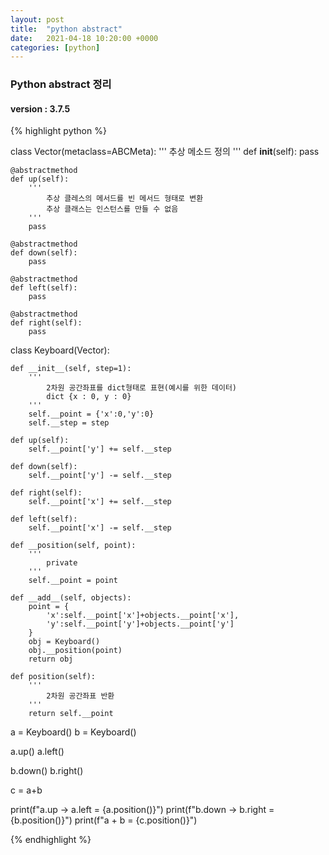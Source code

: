 ```yaml
---
layout: post
title:  "python abstract"
date:   2021-04-18 10:20:00 +0000
categories: [python]
---
```

### Python abstract 정리
#### version : 3.7.5
{% highlight python %}

class Vector(metaclass=ABCMeta):
    '''
        추상 메소드 정의
    '''
    def __init__(self):
        pass


    @abstractmethod
    def up(self):
        '''
            추상 클레스의 메서드를 빈 메서드 형태로 변환
            추상 클래스는 인스턴스를 만들 수 없음
        '''
        pass

    @abstractmethod
    def down(self):
        pass

    @abstractmethod
    def left(self):
        pass

    @abstractmethod
    def right(self):
        pass

class Keyboard(Vector):
    
    def __init__(self, step=1):
        '''
            2차원 공간좌표를 dict형태로 표현(예시를 위한 데이터)
            dict {x : 0, y : 0}
        '''
        self.__point = {'x':0,'y':0}
        self.__step = step
        
    def up(self):
        self.__point['y'] += self.__step

    def down(self):
        self.__point['y'] -= self.__step

    def right(self):
        self.__point['x'] += self.__step

    def left(self):
        self.__point['x'] -= self.__step
    
    def __position(self, point):
        '''
            private
        '''
        self.__point = point

    def __add__(self, objects):
        point = {
            'x':self.__point['x']+objects.__point['x'],
            'y':self.__point['y']+objects.__point['y']
        }
        obj = Keyboard()
        obj.__position(point)
        return obj

    def position(self):
        '''
            2차원 공간좌표 반환
        '''
        return self.__point


a = Keyboard()
b = Keyboard()

a.up()
a.left()

b.down()
b.right()

c = a+b

print(f"a.up -> a.left = {a.position()}")
print(f"b.down -> b.right = {b.position()}")
print(f"a + b = {c.position()}")

{% endhighlight %}



